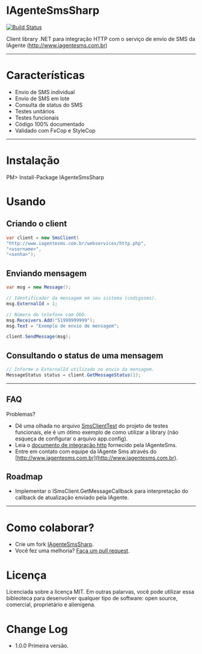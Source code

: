 IAgenteSmsSharp
===============
[![Build Status](https://travis-ci.org/giacomelli/IAgenteSmsSharp.png?branch=master)](https://travis-ci.org/giacomelli/IAgenteSmsSharp)

Client library .NET para integração HTTP com o serviço de envio de SMS da IAgente (http://www.iagentesms.com.br)

--------

Características
===
 - Envio de SMS individual
 - Envio de SMS em lote
 - Consulta de status do SMS
 - Testes unitários
 - Testes funcionais 
 - Código 100% documentado
 - Validado com FxCop e StyleCop 
 
--------

Instalação
===
PM> Install-Package IAgenteSmsSharp


Usando
===

Criando o client
---
```csharp
var client = new SmsClient(
"http://www.iagentesms.com.br/webservices/http.php", 
"<username>", 
"<senha>");

```

Enviando mensagem
---
```csharp
var msg = new Message();

// Identificador da mensagem em seu sistema (codigosms).
msg.ExternalId = 1;

// Número de telefone com DDD.
msg.Receivers.Add("51999999999"); 
msg.Text = "Exemplo de envio de mensagem";

client.SendMessage(msg);

```

Consultando o status de uma mensagem
---
```csharp
// Informe o ExternalId utilizado no envio da mensagem.
MessageStatus status = client.GetMessageStatus(1); 

```

--------

FAQ
-------- 
Problemas? 
 - Dê uma olhada no arquivo [SmsClientTest](src/IAgenteSmsSharp.FunctionalTests/SmsClientTest.cs) do projeto de testes funcionais, ele é um ótimo exemplo de como utilizar a library (não esqueça de configurar o arquivo app.config).
 - Leia o [documento de integração http](docs/api-http-iagentesms.pdf) fornecido pela IAgenteSms.
 - Entre em contato com equipe da IAgente Sms através do [http://www.iagentesms.com.br](http://www.iagentesms.com.br).

Roadmap
-------- 
 - Implementar o ISmsClient.GetMessageCallback para interpretação do callback de atualização enviado pela IAgente.
 
--------

Como colaborar?
======

- Crie um fork [IAgenteSmsSharp](https://github.com/giacomelli/IAgenteSmsSharp/fork). 
- Você fez uma melhoria? [Faça um pull request](https://github.com/giacomelli/IAgenteSmsSharp/pull/new/master).


Licença
======

Licenciada sobre a licença MIT.
Em outras palarvas, você pode utilizar essa bibleoteca para desenvolver qualquer tipo de software: open source, comercial, proprietário e alienígena.


Change Log
======
 - 1.0.0 Primeira versão.

